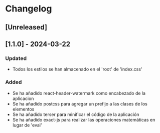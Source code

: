 # Changelog

## [Unreleased]

## [1.1.0] - 2024-03-22
### Updated
- Todos los estilos se han almacenado en el 'root' de 'index.css'

### Added
- Se ha añadido react-header-watermark como encabezado de la aplicacion
- Se ha añadido postcss para agregar un prefijo a las clases de los elementos
- Se ha añadido terser para minificar el código de la aplicación
- Se ha añadido exact-js para realizar las operaciones matemáticas en lugar de 'eval'
